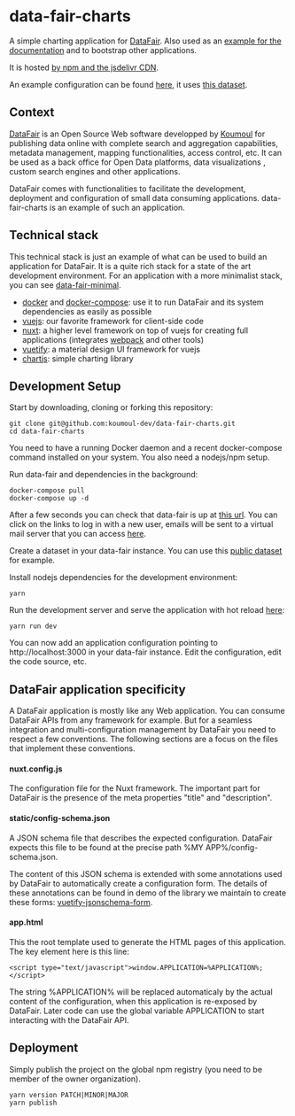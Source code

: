 # data-fair-charts

A simple charting application for [DataFair](https://koumoul-dev.github.io/data-fair/). Also used as an [example for the documentation](https://koumoul-dev.github.io/data-fair/interoperate/applications) and to bootstrap other applications.

It is hosted [by npm and the jsdelivr CDN](https://cdn.jsdelivr.net/npm/@koumoul/data-fair-charts).

An example configuration can be found [here](https://koumoul.com/s/data-fair/application/data-fair-charts/config), it uses [this dataset](https://koumoul.com/s/data-fair/dataset/population-communes/description).

## Context

[DataFair](https://koumoul-dev.github.io/data-fair/) is an Open Source Web software developped by [Koumoul](https://koumoul.com) for publishing data online with complete search and aggregation capabilities, metadata management, mapping functionalities, access control, etc. It can be used as a back office for Open Data platforms, data visualizations , custom search engines and other applications.

DataFair comes with functionalities to facilitate the development, deployment and configuration of small data consuming applications. data-fair-charts is an example of such an application.

## Technical stack

This technical stack is just an example of what can be used to build an application for DataFair. It is a quite rich stack for a state of the art development environment. For an application with a more minimalist stack, you can see [data-fair-minimal](https://github.com/koumoul-dev/data-fair-minimal).

  - [docker](https://www.docker.com/) and [docker-compose](https://docs.docker.com/compose/): use it to run DataFair and its system dependencies as easily as possible
  - [vuejs](https://vuejs.org/): our favorite framework for client-side code
  - [nuxt](https://nuxtjs.org/guide): a higher level framework on top of vuejs for creating full applications (integrates [webpack](https://webpack.js.org/) and other tools)
  - [vuetify](https://vuetifyjs.com/en/): a material design UI framework for vuejs
  - [chartjs](https://www.chartjs.org/): simple charting library

## Development Setup

Start by downloading, cloning or forking this repository:

    git clone git@github.com:koumoul-dev/data-fair-charts.git
    cd data-fair-charts

You need to have a running Docker daemon and a recent docker-compose command installed on your system. You also need a nodejs/npm setup.

Run data-fair and dependencies in the background:

    docker-compose pull
    docker-compose up -d

After a few seconds you can check that data-fair is up at [this url](http://localhost:8080). You can click on the links to log in with a new user, emails will be sent to a virtual mail server that you can access [here](http://localhost:1080/#/).

Create a dataset in your data-fair instance. You can use this [public dataset](https://koumoul.com/s/data-fair/dataset/population-communes/description) for example.

Install nodejs dependencies for the development environment:

    yarn

Run the development server and serve the application with hot reload [here](http://localhost:3000):

    yarn run dev

You can now add an application configuration pointing to http://localhost:3000 in your data-fair instance. Edit the configuration, edit the code source, etc.

## DataFair application specificity

A DataFair application is mostly like any Web application. You can consume DataFair APIs from any framework for example. But for a seamless integration and multi-configuration management by DataFair you need to respect a few conventions. The following sections are a focus on the files that implement these conventions.

#### nuxt.config.js

The configuration file for the Nuxt framework. The important part for DataFair is the presence of the meta properties "title" and "description".

#### static/config-schema.json

A JSON schema file that describes the expected configuration. DataFair expects this file to be found at the precise path %MY APP%/config-schema.json.

The content of this JSON schema is extended with some annotations used by DataFair to automatically create a configuration form. The details of these annotations can be found in demo of the library we maintain to create these forms:  [vuetify-jsonschema-form](https://github.com/koumoul-dev/vuetify-jsonschema-form).

#### app.html

This the root template used to generate the HTML pages of this application. The key element here is this line:

    <script type="text/javascript">window.APPLICATION=%APPLICATION%;</script>

The string %APPLICATION% will be replaced automaticaly by the actual content of the configuration, when this application is re-exposed by DataFair. Later code can use the global variable APPLICATION to start interacting with the DataFair API.

## Deployment

Simply publish the project on the global npm registry (you need to be member of the owner organization).

    yarn version PATCH|MINOR|MAJOR
    yarn publish
